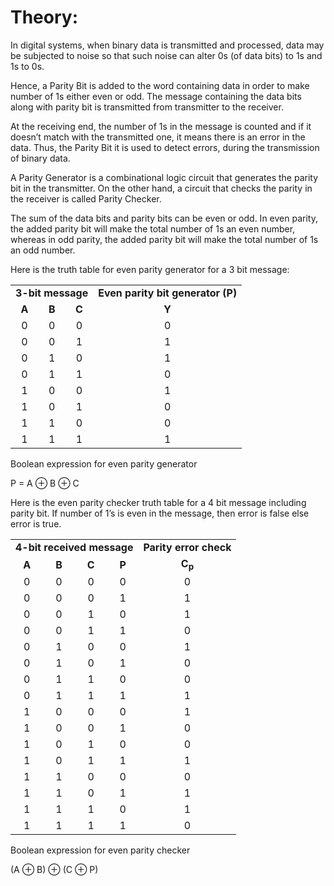 # Theory:

In digital systems, when binary data is transmitted and processed, data may be subjected to noise so that such noise can alter 0s (of data bits) to 1s and 1s to 0s. 

Hence, a Parity Bit is added to the word containing data in order to make number of 1s either even or odd. The message containing the data bits along with parity bit is transmitted from transmitter to the receiver.

At the receiving end, the number of 1s in the message is counted and if it doesn’t match with the transmitted one, it means there is an error in the data. Thus, the Parity Bit it is used to detect errors, during the transmission of binary data.

A Parity Generator is a combinational logic circuit that generates the parity bit in the transmitter. On the other hand, a circuit that checks the parity in the receiver is called Parity Checker. 

The sum of the data bits and parity bits can be even or odd. In even parity, the added parity bit will make the total number of 1s an even number, whereas in odd parity, the added parity bit will make the total number of 1s an odd number.

Here is the truth table for even parity generator for a 3 bit message:


<center>
<table>
<tr>
<td colspan="3"><center><b>3-bit  message</b></center></td>
<td><center><b>Even parity bit generator (P)</b></center></td>
</tr>
<tr><td><center><b>A</b></center></td><td><center><b>B</b></center></td><td><center><b>C</b></center></td><td><center><b>Y</b></center></
</tr>
<tr><td><center>0</center></td><td><center>0</center></td><td><center>0</center></td><td><center>0</center></td></tr>
<tr><td><center>0</center></td><td><center>0</center></td><td><center>1</center></td><td><center>1</center></td></tr>
<tr><td><center>0</center></td><td><center>1</center></td><td><center>0</center></td><td><center>1</center></td></tr>
<tr><td><center>0</center></td><td><center>1</center></td><td><center>1</center></td><td><center>0</center></td></tr>
<tr><td><center>1</center></td><td><center>0</center></td><td><center>0</center></td><td><center>1</center></td></tr>
<tr><td><center>1</center></td><td><center>0</center></td><td><center>1</center></td><td><center>0</center></td></tr>
<tr><td><center>1</center></td><td><center>1</center></td><td><center>0</center></td><td><center>0</center></td></tr>
<tr><td><center>1</center></td><td><center>1</center></td><td><center>1</center></td><td><center>1</center></td></tr>
</table>
</center>


Boolean expression for even parity generator

P = A ⊕ B ⊕ C


Here is the even parity checker truth table for a 4 bit message including parity bit. If number of 1’s is even in the message, then error is false else error is true.

<center>
<table>
<tr>
<td colspan="4"><center><b>4-bit received message</b></center></td>
<td><center><b>Parity error check</b></center></td>
</tr>
<tr><td><center><b>A</b></center></td><td><center><b>B</b></center></td><td><center><b>C</b></center></td><td><center><b>P</b></center></td><td><center><b>C<sub>p<sub></b></center></td>
</tr>
<tr><td><center>0</center></td><td><center>0</center></td><td><center>0</center></td><td><center>0</center></td><td><center>0</center></td></tr>
<tr><td><center>0</center></td><td><center>0</center></td><td><center>0</center></td><td><center>1</center></td><td><center>1</center></td></tr>
<tr><td><center>0</center></td><td><center>0</center></td><td><center>1</center></td><td><center>0</center></td><td><center>1</center></td></tr>
<tr><td><center>0</center></td><td><center>0</center></td><td><center>1</center></td><td><center>1</center></td><td><center>0</center></td></tr>
<tr><td><center>0</center></td><td><center>1</center></td><td><center>0</center></td><td><center>0</center></td><td><center>1</center></td></tr>
<tr><td><center>0</center></td><td><center>1</center></td><td><center>0</center></td><td><center>1</center></td><td><center>0</center></td></tr>
<tr><td><center>0</center></td><td><center>1</center></td><td><center>1</center></td><td><center>0</center></td><td><center>0</center></td></tr>
<tr><td><center>0</center></td><td><center>1</center></td><td><center>1</center></td><td><center>1</center></td><td><center>1</center></td></tr>
<tr><td><center>1</center></td><td><center>0</center></td><td><center>0</center></td><td><center>0</center></td><td><center>1</center></td></tr>
<tr><td><center>1</center></td><td><center>0</center></td><td><center>0</center></td><td><center>1</center></td><td><center>0</center></td></tr>
<tr><td><center>1</center></td><td><center>0</center></td><td><center>1</center></td><td><center>0</center></td><td><center>0</center></td></tr>
<tr><td><center>1</center></td><td><center>0</center></td><td><center>1</center></td><td><center>1</center></td><td><center>1</center></td></tr>
<tr><td><center>1</center></td><td><center>1</center></td><td><center>0</center></td><td><center>0</center></td><td><center>0</center></td></tr>
<tr><td><center>1</center></td><td><center>1</center></td><td><center>0</center></td><td><center>1</center></td><td><center>1</center></td></tr>
<tr><td><center>1</center></td><td><center>1</center></td><td><center>1</center></td><td><center>0</center></td><td><center>1</center></td></tr>
<tr><td><center>1</center></td><td><center>1</center></td><td><center>1</center></td><td><center>1</center></td><td><center>0</center></td></tr>

</table>
</center>


Boolean expression for even parity checker

(A ⊕ B) ⊕ (C ⊕ P)

